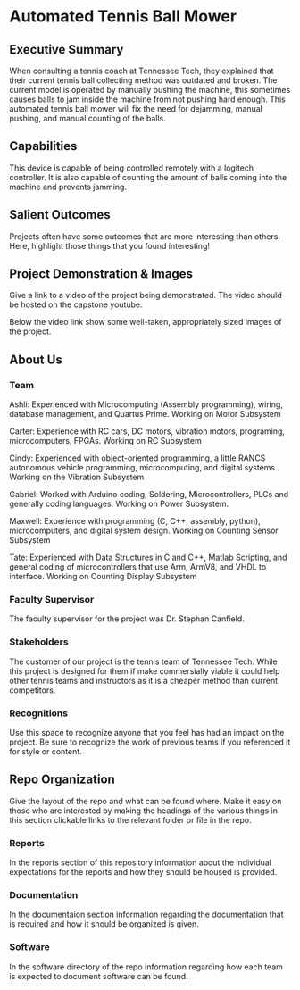# Automated Tennis Ball Mower

## Executive Summary

When consulting a tennis coach at Tennessee Tech, they explained that their current tennis ball collecting method was outdated and broken. The current model is operated by manually pushing the machine, this sometimes causes balls to jam inside the machine from not pushing hard enough. This automated tennis ball mower will fix the need for dejamming, manual pushing, and manual counting of the balls.


## Capabilities

This device is capable of being controlled remotely with a logitech controller. It is also capable of counting the amount of balls coming into the machine and prevents jamming.


## Salient Outcomes

Projects often have some outcomes that are more interesting than others. Here, highlight those things that you found interesting!


## Project Demonstration & Images

Give a link to a video of the project being demonstrated. The video should be hosted on the capstone youtube.

Below the video link show some well-taken, appropriately sized images of the project.


## About Us

### Team

Ashli: Experienced with Microcomputing (Assembly programming), wiring, database management, and Quartus Prime. Working on Motor Subsystem

Carter: Experience with RC cars, DC motors, vibration motors, programing, microcomputers, FPGAs. Working on RC Subsystem

Cindy: Experienced with object-oriented programming, a little RANCS autonomous vehicle programming, microcomputing, and digital systems. Working on the Vibration Subsystem

Gabriel: Worked with Arduino coding, Soldering, Microcontrollers, PLCs and generally coding languages. Working on Power Subsystem.

Maxwell: Experience with programming (C, C++, assembly, python), microcomputers, and digital system design. Working on Counting Sensor Subsystem

Tate: Experienced with Data Structures in C and C++, Matlab Scripting, and general coding of microcontrollers that use Arm, ArmV8, and VHDL to interface. Working on Counting Display Subsystem

### Faculty Supervisor

The faculty supervisor for the project was Dr. Stephan Canfield.

### Stakeholders

The customer of our project is the tennis team of Tennessee Tech. While this project is designed for them if make commersially viable it could help other tennis teams and instructors as it is a cheaper method than current competitors.

### Recognitions

Use this space to recognize anyone that you feel has had an impact on the project. Be sure to recognize the work of previous teams if you referenced it for style or content. 

## Repo Organization

Give the layout of the repo and what can be found where. Make it easy on those who are interested by making the headings of the various things in this section clickable links to the relevant folder or file in the repo.


### Reports

In the reports section of this repository information about the individual expectations for the reports and how they should be housed is provided.

### Documentation

In the documentaion section information regarding the documentation that is required and how it should be organized is given.

### Software

In the software directory of the repo information regarding how each team is expected to document software can be found.
